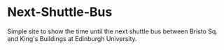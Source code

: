 # Next-Shuttle-Bus
Simple site to show the time until the next shuttle bus between Bristo Sq. and King's Buildings at Edinburgh University.
